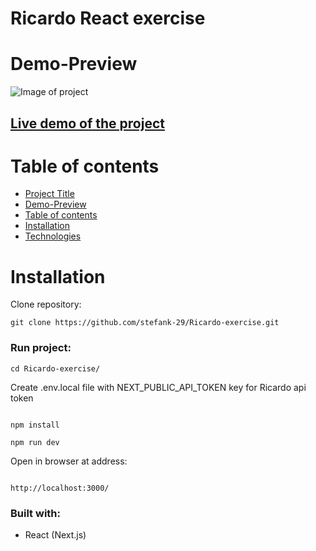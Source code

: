 # Ricardo React exercise

# Demo-Preview

![Image of project](ricardo-demo.gif)

## [Live demo of the project](https://ricardo-project-cmmzj6rys-stefank-29.vercel.app/)

# Table of contents

-   [Project Title](#javaScript-assigment)
-   [Demo-Preview](#demo-preview)
-   [Table of contents](#table-of-contents)
-   [Installation](#installation)
-   [Technologies](#built-with)

# Installation

Clone repository:

```
git clone https://github.com/stefank-29/Ricardo-exercise.git
```

### Run project:

```
cd Ricardo-exercise/
```

Create .env.local file with NEXT_PUBLIC_API_TOKEN key for Ricardo api token

```

npm install

npm run dev

```

Open in browser at address:

```

http://localhost:3000/

```

### Built with:

-   React (Next.js)
